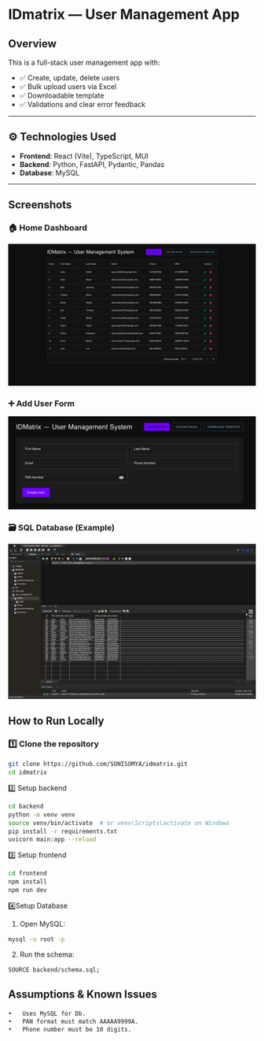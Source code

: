 # IDmatrix — User Management App

##  Overview
This is a full-stack user management app with:
- ✅ Create, update, delete users
- ✅ Bulk upload users via Excel
- ✅ Downloadable template
- ✅ Validations and clear error feedback

---

## ⚙ Technologies Used

- **Frontend**: React (Vite), TypeScript, MUI
- **Backend**: Python, FastAPI, Pydantic, Pandas
- **Database**: MySQL

---
## Screenshots

### 🏠 Home Dashboard
![Home](./screenshots/home.png)

### ➕ Add User Form
![Add User](./screenshots/adduser.png)

### 🗃️ SQL Database (Example)
![SQL](./screenshots/sql.png)

##  How to Run Locally

### 1️⃣ Clone the repository
```bash
git clone https://github.com/SONISOMYA/idmatrix.git
cd idmatrix
```
2️⃣ Setup backend
```bash
cd backend
python -m venv venv
source venv/bin/activate  # or venv\Scripts\activate on Windows
pip install -r requirements.txt
uvicorn main:app --reload
```
3️⃣ Setup frontend
```bash
cd frontend
npm install
npm run dev
```
4️⃣Setup Database
1.	Open MySQL:
   ``` bash
mysql -u root -p

```
2.	Run the schema:

``` bash
SOURCE backend/schema.sql;
```


## Assumptions & Known Issues
	•	Uses MySQL for Db.
	•	PAN format must match AAAAA9999A.
	•	Phone number must be 10 digits.


